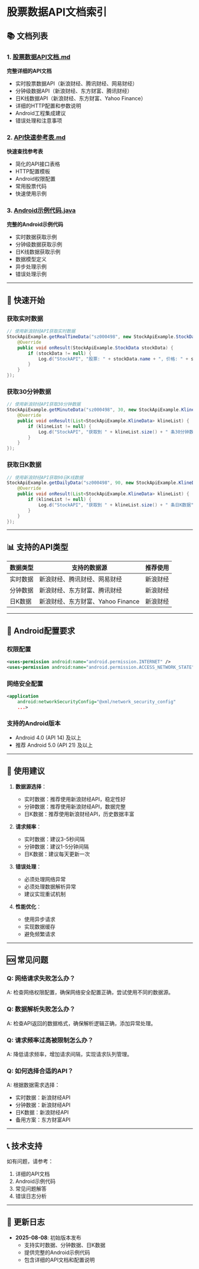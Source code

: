 # 股票数据API文档索引

## 📚 文档列表

### 1. [股票数据API文档.md](./股票数据API文档.md)
**完整详细的API文档**
- 实时股票数据API（新浪财经、腾讯财经、网易财经）
- 分钟级数据API（新浪财经、东方财富、腾讯财经）
- 日K线数据API（新浪财经、东方财富、Yahoo Finance）
- 详细的HTTP配置和参数说明
- Android工程集成建议
- 错误处理和注意事项

### 2. [API快速参考表.md](./API快速参考表.md)
**快速查找参考表**
- 简化的API接口表格
- HTTP配置模板
- Android权限配置
- 常用股票代码
- 快速使用示例

### 3. [Android示例代码.java](./Android示例代码.java)
**完整的Android示例代码**
- 实时数据获取示例
- 分钟级数据获取示例
- 日K线数据获取示例
- 数据模型定义
- 异步处理示例
- 错误处理示例

---

## 🎯 快速开始

### 获取实时数据
```java
// 使用新浪财经API获取实时数据
StockApiExample.getRealTimeData("sz000498", new StockApiExample.StockDataCallback() {
    @Override
    public void onResult(StockApiExample.StockData stockData) {
        if (stockData != null) {
            Log.d("StockAPI", "股票: " + stockData.name + ", 价格: " + stockData.price);
        }
    }
});
```

### 获取30分钟数据
```java
// 使用新浪财经API获取30分钟数据
StockApiExample.getMinuteData("sz000498", 30, new StockApiExample.KlineDataCallback() {
    @Override
    public void onResult(List<StockApiExample.KlineData> klineList) {
        if (klineList != null) {
            Log.d("StockAPI", "获取到 " + klineList.size() + " 条30分钟数据");
        }
    }
});
```

### 获取日K数据
```java
// 使用新浪财经API获取90日K线数据
StockApiExample.getDailyData("sz000498", 90, new StockApiExample.KlineDataCallback() {
    @Override
    public void onResult(List<StockApiExample.KlineData> klineList) {
        if (klineList != null) {
            Log.d("StockAPI", "获取到 " + klineList.size() + " 条日K数据");
        }
    }
});
```

---

## 📊 支持的API类型

| 数据类型 | 支持的数据源 | 推荐使用 |
|----------|-------------|----------|
| 实时数据 | 新浪财经、腾讯财经、网易财经 | 新浪财经 |
| 分钟数据 | 新浪财经、东方财富、腾讯财经 | 新浪财经 |
| 日K数据 | 新浪财经、东方财富、Yahoo Finance | 新浪财经 |

---

## 🔧 Android配置要求

### 权限配置
```xml
<uses-permission android:name="android.permission.INTERNET" />
<uses-permission android:name="android.permission.ACCESS_NETWORK_STATE" />
```

### 网络安全配置
```xml
<application
    android:networkSecurityConfig="@xml/network_security_config"
    ...>
```

### 支持的Android版本
- Android 4.0 (API 14) 及以上
- 推荐 Android 5.0 (API 21) 及以上

---

## 📝 使用建议

1. **数据源选择**：
   - 实时数据：推荐使用新浪财经API，稳定性好
   - 分钟数据：推荐使用新浪财经API，数据完整
   - 日K数据：推荐使用新浪财经API，历史数据丰富

2. **请求频率**：
   - 实时数据：建议3-5秒间隔
   - 分钟数据：建议1-5分钟间隔
   - 日K数据：建议每天更新一次

3. **错误处理**：
   - 必须处理网络异常
   - 必须处理数据解析异常
   - 建议实现重试机制

4. **性能优化**：
   - 使用异步请求
   - 实现数据缓存
   - 避免频繁请求

---

## 🆘 常见问题

### Q: 网络请求失败怎么办？
A: 检查网络权限配置，确保网络安全配置正确，尝试使用不同的数据源。

### Q: 数据解析失败怎么办？
A: 检查API返回的数据格式，确保解析逻辑正确，添加异常处理。

### Q: 请求频率过高被限制怎么办？
A: 降低请求频率，增加请求间隔，实现请求队列管理。

### Q: 如何选择合适的API？
A: 根据数据需求选择：
- 实时数据：新浪财经API
- 分钟数据：新浪财经API
- 日K数据：新浪财经API
- 备用方案：东方财富API

---

## 📞 技术支持

如有问题，请参考：
1. 详细的API文档
2. Android示例代码
3. 常见问题解答
4. 错误日志分析

---

## 📅 更新日志

- **2025-08-08**: 初始版本发布
  - 支持实时数据、分钟数据、日K数据
  - 提供完整的Android示例代码
  - 包含详细的API文档和配置说明
